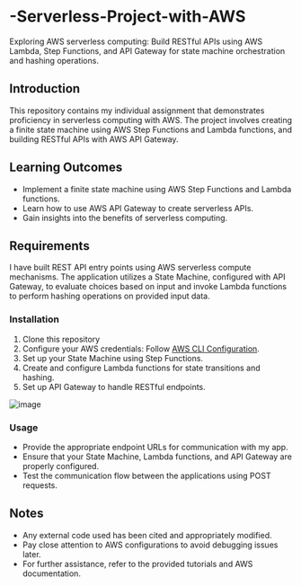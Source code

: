# -Serverless-Project-with-AWS
Exploring AWS serverless computing: Build RESTful APIs using AWS Lambda, Step Functions, and API Gateway for state machine orchestration and hashing operations.

## Introduction
This repository contains my individual assignment that demonstrates proficiency in serverless computing with AWS. The project involves creating a finite state machine using AWS Step Functions and Lambda functions, and building RESTful APIs with AWS API Gateway.

## Learning Outcomes
- Implement a finite state machine using AWS Step Functions and Lambda functions.
- Learn how to use AWS API Gateway to create serverless APIs.
- Gain insights into the benefits of serverless computing.

## Requirements
I have built REST API entry points using AWS serverless compute mechanisms. The application utilizes a State Machine, configured with API Gateway, to evaluate choices based on input and invoke Lambda functions to perform hashing operations on provided input data.

### Installation
1. Clone this repository
2. Configure your AWS credentials: Follow [AWS CLI Configuration](https://docs.aws.amazon.com/cli/latest/userguide/cli-configure-quickstart.html).
3. Set up your State Machine using Step Functions.
4. Create and configure Lambda functions for state transitions and hashing.
5. Set up API Gateway to handle RESTful endpoints.

![image](https://github.com/AlagappanVeerappan32/-Serverless-Project-with-AWS/assets/133504573/70395771-d0ea-47db-b837-f5083792b072)


### Usage
- Provide the appropriate endpoint URLs for communication with my app.
- Ensure that your State Machine, Lambda functions, and API Gateway are properly configured.
- Test the communication flow between the applications using POST requests.

## Notes
- Any external code used has been cited and appropriately modified.
- Pay close attention to AWS configurations to avoid debugging issues later.
- For further assistance, refer to the provided tutorials and AWS documentation.
